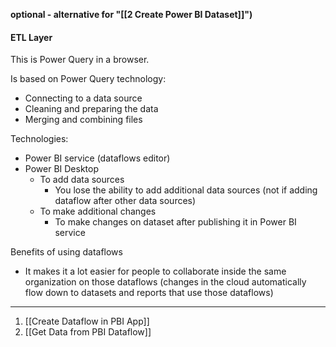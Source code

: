 **optional - alternative for "[[2 Create Power BI Dataset]]")**

#### ETL Layer

This is Power Query in a browser.

Is based on Power Query technology:
- Connecting to a data source
- Cleaning and preparing the data
- Merging and combining files

Technologies:
- Power BI service (dataflows editor)
- Power BI Desktop
	- To add data sources
		- You lose the ability to add additional data sources (not if adding dataflow after other data sources)
	- To make additional changes
		- To make changes on dataset after publishing it in Power BI service

Benefits of using dataflows
- It makes it a lot easier for people to collaborate inside the same organization on those dataflows (changes in the cloud automatically flow down to datasets and reports that use those dataflows)

---

1. [[Create Dataflow in PBI App]]
2. [[Get Data from PBI Dataflow]]



